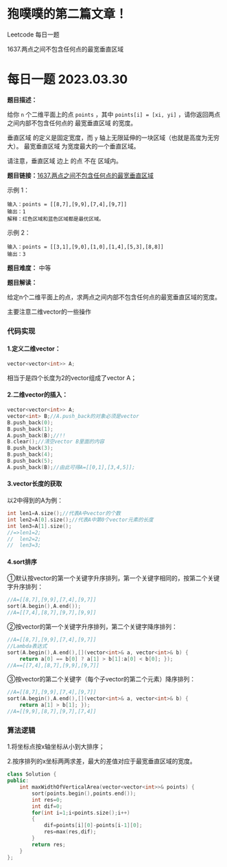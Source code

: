 # 狍噗噗的第二篇文章！


Leetcode 每日一题

1637.两点之间不包含任何点的最宽垂直区域
<!--more-->

# 每日一题 2023.03.30

**题目描述：**

给你 `n` 个二维平面上的点 `points` ，其中 `points[i] = [xi, yi]` ，请你返回两点之间内部不包含任何点的 最宽垂直区域 的宽度。

垂直区域 的定义是固定宽度，而 `y` 轴上无限延伸的一块区域（也就是高度为无穷大）。 最宽垂直区域 为宽度最大的一个垂直区域。

请注意，垂直区域 边上 的点 不在 区域内。


**题目链接：**[1637.两点之间不包含任何点的最宽垂直区域](https://leetcode.cn/problems/widest-vertical-area-between-two-points-containing-no-points)

示例 1：

    输入：points = [[8,7],[9,9],[7,4],[9,7]]
    输出：1
    解释：红色区域和蓝色区域都是最优区域。


示例 2：


    输入：points = [[3,1],[9,0],[1,0],[1,4],[5,3],[8,8]]
    输出：3

**题目难度：** 中等

**题目解读：**

给定n个二维平面上的点，求两点之间内部不包含任何点的最宽垂直区域的宽度。

主要注意二维vector的一些操作

### 代码实现

#### 1.定义二维vector：

```c++
vector<vector<int>> A;
```

相当于是四个长度为2的vector组成了vector A；

#### 2.二维vector的插入：

```c++
vector<vector<int>> A;
vector<int> B;//A.push_back的对象必须是vector
B.push_back(0);
B.push_back(1);
A.push_back(B);//!!
B.clear();//清空vector B里面的内容
B.push_back(3);
B.push_back(4);
B.push_back(5);
A.push_back(B);//由此可得A=[[0,1],[3,4,5]];
```

#### 3.vector长度的获取

以2中得到的A为例：

```c++
int len1=A.size();//代表A中vector的个数
int len2=A[0].size();//代表A中第0个vector元素的长度
int len3=A[1].size();
//=>len1=2;
//  len2=2;
//  len3=3;
```

#### 4.sort排序

 ①默认按vector的第一个关键字升序排列，第一个关键字相同的，按第二个关键字升序排列：
```c++
//A=[[8,7],[9,9],[7,4],[9,7]]
sort(A.begin(),A.end());
//A=[[7,4],[8,7],[9,7],[9,9]]
```

②按vector的第一个关键字升序排列，第二个关键字降序排列：
```c++
//A=[[8,7],[9,9],[7,4],[9,7]]
//Lambda表达式
sort(A.begin(),A.end(),[](vector<int>& a, vector<int>& b) {
    return a[0] == b[0] ? a[1] > b[1]:a[0] < b[0]; });
//A==[[7,4],[8,7],[9,9],[9,7]]
```
 ③按vector的第二个关键字（每个子vector的第二个元素）降序排列：

```c++
//A=[[8,7],[9,9],[7,4],[9,7]]
sort(A.begin(),A.end(),[](vector<int>& a, vector<int>& b) {
    return a[1] > b[1]; });
//A=[[9,9],[8,7],[9,7],[7,4]]
```

### 算法逻辑

1.将坐标点按x轴坐标从小到大排序；
  
2.按序排列的x坐标两两求差，最大的差值对应于最宽垂直区域的宽度。

```c++
class Solution {
public:
    int maxWidthOfVerticalArea(vector<vector<int>>& points) {
        sort(points.begin(),points.end());
        int res=0;
        int dif=0;
        for(int i=1;i<points.size();i++)
        {
            dif=points[i][0]-points[i-1][0];
            res=max(res,dif);
        }
        return res;
    }
};
```




